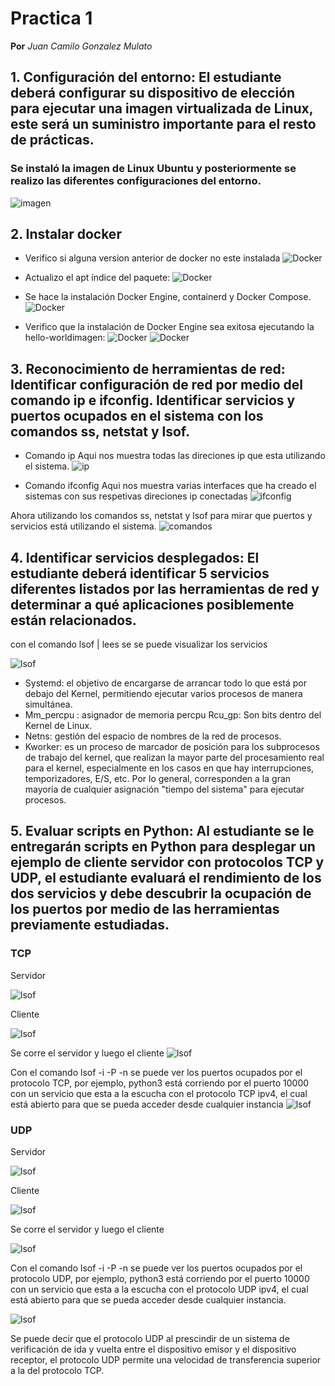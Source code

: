 # Practica 1
**Por** *Juan Camilo Gonzalez Mulato*
## 1. Configuración del entorno: El estudiante deberá configurar su dispositivo de elección para ejecutar una imagen virtualizada de Linux, este será un suministro importante para el resto de prácticas.
### Se instaló la imagen de Linux Ubuntu y posteriormente se realizo las diferentes configuraciones del entorno.
![imagen](https://github.com/jgozalez/Informes_Practicas_IOT/blob/main/1.png?raw=true)

## 2. Instalar docker
- Verifico si alguna version anterior de docker no este instalada
![Docker](Imagenes_1/1.png)
- Actualizo el apt índice del paquete:
![Docker](Imagenes_1/2.png)

- Se hace la instalación Docker Engine, containerd y Docker Compose.
![Docker](Imagenes_1/3.png)

- Verifico que la instalación de Docker Engine sea exitosa ejecutando la hello-worldimagen:
![Docker](Imagenes_1/4.png)
![Docker](Imagenes_1/5.png)

## 3. Reconocimiento de herramientas de red: Identificar configuración de red por medio del comando ip e ifconfig. Identificar servicios y puertos ocupados en el sistema con los comandos ss, netstat y lsof.
- Comando ip 
Aqui nos muestra todas las direciones ip que esta utilizando el sistema. 
![ip](Imagenes_1/7.png)

- Comando ifconfig
Aqui nos muestra  varias interfaces que ha creado el sistemas con sus respetivas direciones ip conectadas
![ifconfig](Imagenes_1/8.png)

Ahora utilizando los comandos ss, netstat y lsof para mirar que puertos y servicios está utilizando el sistema. 
![comandos](Imagenes_1/9.png)

## 4. Identificar servicios desplegados: El estudiante deberá identificar 5 servicios diferentes listados por las herramientas de red y determinar a qué aplicaciones posiblemente están relacionados.
 con el comando lsof | lees se se puede visualizar los servicios

![lsof](Imagenes_1/10.png)

- Systemd: el objetivo de encargarse de arrancar todo lo que está por debajo del Kernel, permitiendo ejecutar varios procesos de manera simultánea.
- Mm_percpu : asignador de memoria percpu
Rcu_gp: Son bits dentro del Kernel de Linux.
- Netns: gestión del espacio de nombres de la red de procesos.
- Kworker: es un proceso de marcador de posición para los subprocesos de trabajo del kernel, que realizan la mayor parte del procesamiento real para el kernel, especialmente en los casos en que hay interrupciones, temporizadores, E/S, etc. Por lo general, corresponden a la gran mayoría de cualquier asignación  "tiempo del sistema" para ejecutar procesos.

## 5. Evaluar scripts en Python: Al estudiante se le entregarán scripts en Python para desplegar un ejemplo de cliente servidor con protocolos TCP y UDP, el estudiante evaluará el rendimiento de los dos servicios y debe descubrir la ocupación de los puertos por medio de las herramientas previamente estudiadas.

### TCP 
Servidor

![lsof](Imagenes_1/11.png)

Cliente 

![lsof](Imagenes_1/12.png)

Se corre el servidor y luego el cliente 
![lsof](Imagenes_1/13.png)


Con el comando lsof -i -P -n  se puede ver los puertos ocupados por el protocolo TCP, por ejemplo, python3 está corriendo por el puerto 10000 con un servicio que esta a la escucha con el protocolo TCP ipv4, el cual está abierto para que se pueda acceder desde cualquier instancia 
![lsof](Imagenes_1/14.png)

### UDP
Servidor

![lsof](Imagenes_1/15.png)

Cliente 

![lsof](Imagenes_1/16.png)

Se corre el servidor y luego el cliente 

![lsof](Imagenes_1/17.png)

Con el comando lsof -i -P -n  se puede ver los puertos ocupados por el protocolo UDP, por ejemplo, python3 está corriendo por el puerto 10000 con un servicio que esta a la escucha con el protocolo UDP ipv4, el cual está abierto para que se pueda acceder desde cualquier instancia. 

![lsof](Imagenes_1/18.png)

Se puede decir que el protocolo UDP al prescindir de un sistema de verificación de ida y vuelta entre el dispositivo emisor y el dispositivo receptor, el protocolo UDP permite una velocidad de transferencia superior a la del protocolo TCP.





